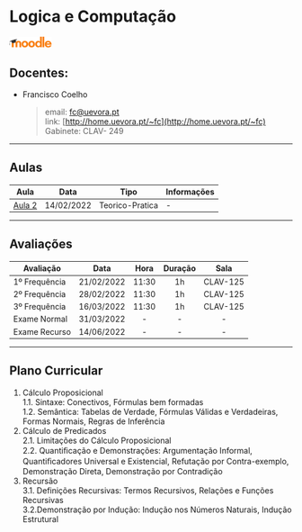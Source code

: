 # Logica e Computação 
[ <img width="75px" src="https://github.com/GBarradas/GBarradas/blob/main/img/moodle.png?raw=true">](https://www.moodle.uevora.pt/2122/course/view.php?id=1455)
## Docentes:
- Francisco Coelho
  > email: [fc@uevora.pt](fc@uevora.pt)  
    link: [http://home.uevora.pt/~fc](http://home.uevora.pt/~fc)  
    Gabinete: CLAV- 249

---  
## Aulas 

|Aula                   |Data   |Tipo|     Informações                   |
|-----------------------|-------|-----------|------------------------|
|[Aula 2](aulas/aula2)|14/02/2022|Teorico-Pratica|-|

---
## Avaliações  

|Avaliação    |Data      |Hora |Duração|Sala    |
|-------------|----------|:---:|:-----:|:------:| 
|1º Frequência|21/02/2022|11:30|1h     |CLAV-125|
|2º Frequência|28/02/2022|11:30|1h     |CLAV-125|
|3º Frequência|16/03/2022|11:30|1h     |CLAV-125|
|Exame Normal |31/03/2022|-|-    |-|
|Exame Recurso|14/06/2022|-|-    |-|  

--- 
## Plano Curricular
1. Cálculo Proposicional  
   1.1. Sintaxe: Conectivos, Fórmulas bem formadas  
   1.2.   Semântica: Tabelas de Verdade, Fórmulas Válidas e Verdadeiras, Formas Normais, Regras de Inferência
2. Cálculo de Predicados  
    2.1. Limitações do Cálculo Proposicional  
    2.2. Quantiﬁcação e Demonstrações: Argumentação Informal, Quantiﬁcadores Universal e Existencial, Refutação por Contra-exemplo, Demonstração Direta, Demonstração por Contradição  
3. Recursão  
    3.1. Definições Recursivas: Termos Recursivos, Relações e Funções Recursivas  
    3.2.Demonstração por Indução: Indução nos Números Naturais, Indução Estrutural  
